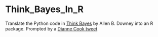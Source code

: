 # Think_Bayes_In_R
Translate the Python code in [Think Bayes](http://www.greenteapress.com/thinkbayes) by Allen B. Downey into an R package.
Prompted by a [Dianne Cook tweet](https://twitter.com/visnut/status/909346673649840129) 

